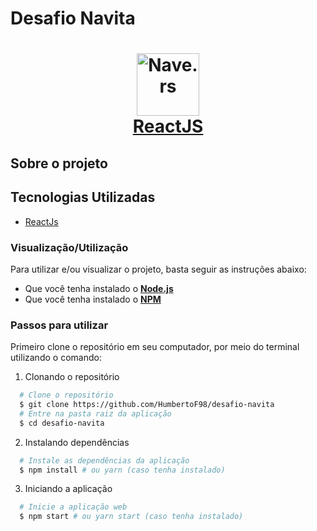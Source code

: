 # Desafio Navita

<h1 align="center">
    <img alt="Nave.rs" src="src/assets/falemais.png" height="100px" />
    <br/>
   <a href="https://pt-br.reactjs.org/docs/getting-started.html" target="_blank" rel="noopener">ReactJS</a> 
</h1>

## Sobre o projeto

## Tecnologias Utilizadas

- <a href="https://reactjs.org/" target="_blank" rel="noopener">ReactJs</a>

### Visualização/Utilização

Para utilizar e/ou visualizar o projeto, basta seguir as instruções abaixo:

- Que você tenha instalado o **<a href="https://nodejs.org/en/" target="_blank" rel="noopener">Node.js</a>**
- Que você tenha instalado o **<a href="https://www.npmjs.com/" target="_blank" rel="noopener">NPM</a>**

### Passos para utilizar

Primeiro clone o repositório em seu computador, por meio do terminal utilizando o comando:

1. Clonando o repositório

```sh
  # Clone o repositório
  $ git clone https://github.com/HumbertoF98/desafio-navita
  # Entre na pasta raiz da aplicação
  $ cd desafio-navita
```

2. Instalando dependências

```sh
  # Instale as dependências da aplicação
  $ npm install # ou yarn (caso tenha instalado)
```

3. Iniciando a aplicação

```sh
  # Inicie a aplicação web
  $ npm start # ou yarn start (caso tenha instalado)
```
